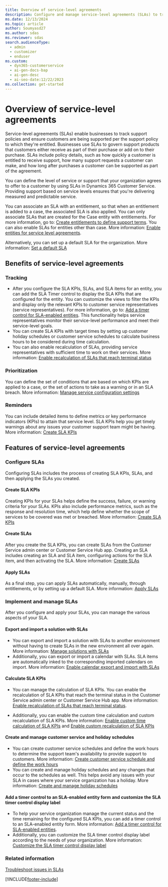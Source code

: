 ```yaml
---
title: Overview of service-level agreements
description: Configure and manage service-level agreements (SLAs) to track support policies and provide customers with measured and predictable service.
ms.date: 12/13/2024
ms.topic: article
author: Soumyasd27
ms.author: sdas
ms.reviewer: sdas
search.audienceType:
  - admin
  - customizer
  - enduser
ms.custom:
  - dyn365-customerservice
  - ai-gen-docs-bap
  - ai-gen-desc
  - ai-seo-date:12/22/2023
ms.collection: get-started
---
```


# Overview of service-level agreements

Service-level agreements (SLAs) enable businesses to track support policies and ensure customers are being supported per the support policy to which they're entitled. Businesses use SLAs to govern support products that customers either receive as part of their purchase or add on to their purchase. SLAs include policy details, such as how quickly a customer is entitled to receive support, how many support requests a customer can make, and how long after purchases a customer can be supported as part of the agreement.

You can define the level of service or support that your organization agrees to offer to a customer by using SLAs in Dynamics 365 Customer Service. Providing support based on service levels ensures that you're delivering measured and predictable service.

You can associate an SLA with an entitlement, so that when an entitlement is added to a case, the associated SLA is also applied. You can only associate SLAs that are created for the Case entity with entitlements. For more information, go to: [Create entitlements to define support terms](../administer/create-entitlement-define-support-terms-customer.md#create-entitlements-to-define-support-terms). You can also enable SLAs for entities other than case. More information: [Enable entities for service level agreements](../administer/enable-entities-service-level-agreements.md#enable-entities-for-service-level-agreements).

Alternatively, you can set up a default SLA for the organization. More information: [Set a default SLA](../administer/apply-slas.md#set-a-default-sla)

## Benefits of service-level agreements

### Tracking

- After you configure the SLA KPIs, SLAs, and SLA items for an entity, you can add the SLA Timer control to display the SLA KPIs that are configured for the entity. You can customize the views to filter the KPIs and display only the relevant KPIs to customer service representatives (service representatives). For more information, go to: [Add a timer control for SLA-enabled entities](../administer/add-timer-control-case-form-track-time-against-sla.md#add-a-timer-control-for-sla-enabled-entities). This functionality helps service representatives monitor their service-level performance and meet their service-level goals.
- You can create SLA KPIs with target times by setting up customer holiday schedules or customer service schedules to calculate business hours to be considered during time calculation. 
- You can also enable recalculation of SLAs, providing service representatives with sufficient time to work on their services. More information: [Enable recalculation of SLAs that reach terminal status](../administer/enable-sla-recalculation.md#enable-recalculation-of-slas-that-reach-terminal-status)

### Prioritization

You can define the set of conditions that are based on which KPIs are applied to a case, or the set of actions to take as a warning or in an SLA breach. More information: [Manage service configuration settings](/power-platform/admin/system-settings-dialog-box-service-tab)

### Reminders

You can include detailed items to define metrics or key performance indicators (KPIs) to attain that service level. SLA KPIs help you get timely warnings about any issues your customer support team might be having. More information: [Create SLA KPIs](../administer/define-service-level-agreements.md#create-sla-kpis)

## Features of service-level agreements

### Configure SLAs

Configuring SLAs includes the process of creating SLA KPIs, SLAs, and then applying the SLAs you created.

#### Create SLA KPIs

Creating KPIs for your SLAs helps define the success, failure, or warning criteria for your SLAs. KPIs also include performance metrics, such as the response and resolution time, which help define whether the scope of services to be covered was met or breached. More information: [Create SLA KPIs <a name="create-sla-kpis"></a>](../administer/define-service-level-agreements.md)

#### Create SLAs

After you create the SLA KPIs, you can create SLAs from the Customer Service admin center or Customer Service Hub app. Creating an SLA includes creating an SLA and SLA item, configuring actions for the SLA item, and then activating the SLA. More information: [Create SLAs <a name="create-slas"></a>](../administer/define-service-level-agreements.md)

#### Apply SLAs

As a final step, you can apply SLAs automatically, manually, through entitlements, or by setting up a default SLA. More information: [Apply SLAs](../administer/apply-slas.md#apply-slas)

### Implement and manage SLAs

After you configure and apply your SLAs, you can manage the various aspects of your SLA.

#### Export and import a solution with SLAs

- You can export and import a solution with SLAs to another environment without having to create SLAs in the new environment all over again. More information: [Manage solutions with SLAs](../administer/manage-solution.md)
- Additionally, you can export or import a calendar with SLAs. SLA items are automatically inked to the corresponding imported calendars on import. More information: [Enable calendar export and import with SLAs](../administer/export-import-solution.md#enable-calendar-export-and-import-with-slas)

#### Calculate SLA KPIs

- You can manage the calculation of SLA KPIs. You can enable the recalculation of SLA KPIs that reach the terminal status in the Customer Service admin center or Customer Service Hub app. More information: [Enable recalculation of SLAs that reach terminal status](../administer/enable-sla-recalculation.md#enable-recalculation-of-slas-on-reaching-terminal-status). 

- Additionally, you can enable the custom time calculation and custom recalculation of SLA KPIs. More information: [Enable custom time calculation of SLA KPIs](../administer/enable-sla-custom-time-calculation.md#enable-custom-time-calculation-of-sla-kpis) and [Enable custom recalculation of SLA KPIs](../administer/enable-sla-force-recalculation.md#enable-custom-recalculation-of-sla-kpis)

#### Create and manage customer service and holiday schedules

- You can create customer service schedules and define the work hours to determine the support team's availability to provide support to customers. More information: [Create customer service schedule and define the work hours](../administer/create-customer-service-schedule-define-work-hours.md#create-customer-service-schedule-and-define-the-work-hours)
- You can create and manage holiday schedules and any changes that occur to the schedules as well. This helps avoid any issues with your SLA in cases where your service organization has a holiday. More information: [Create and manage holiday schedules](../administer/set-up-holiday-schedule.md#create-and-manage-holiday-schedules)

#### Add a timer control to an SLA-enabled entity form and customize the SLA timer control display label

- To help your service organization manage the current status and the time remaining for the configured SLA KPIs, you can add a timer control to an SLA-enabled entity form. More information: [Add a timer control for SLA-enabled entities](../administer/add-timer-control-case-form-track-time-against-sla.md#add-a-timer-control-for-sla-enabled-entities). 
- Additionally, you can customize the SLA timer control display label according to the needs of your organization. More information: [Customize the SLA timer control display label](../administer/add-timer-control-case-form-track-time-against-sla.md#customize-the-sla-timer-control-display-label)


### Related information

[Troubleshoot issues in SLAs](../troubleshoot-sla-issues.md)  


[!INCLUDE[footer-include](../../includes/footer-banner.md)]
